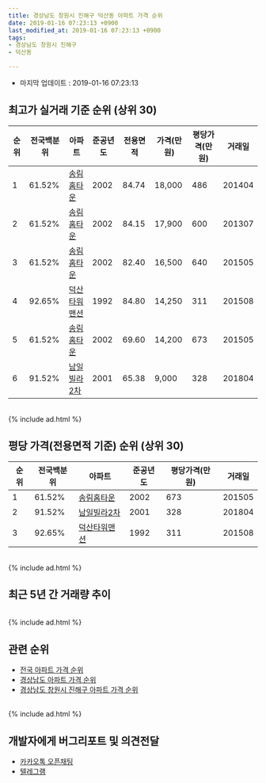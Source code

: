 ```yaml
---
title: 경상남도 창원시 진해구 덕산동 아파트 가격 순위
date: 2019-01-16 07:23:13 +0900
last_modified_at: 2019-01-16 07:23:13 +0900
tags:
- 경상남도 창원시 진해구
- 덕산동

---
```


* 마지막 업데이트 : 2019-01-16 07:23:13

## 최고가 실거래 기준 순위 (상위 30)


|순위|전국백분위|아파트|준공년도|전용면적|가격(만원)|평당가격(만원)|거래일|
|---|---|---|---|---|---|---|---|
|1|61.52%|[송림홈타운](https://search.naver.com/search.naver?query=%EA%B2%BD%EC%83%81%EB%82%A8%EB%8F%84+%EC%B0%BD%EC%9B%90%EC%8B%9C+%EC%A7%84%ED%95%B4%EA%B5%AC+%EB%8D%95%EC%82%B0%EB%8F%99+%EC%86%A1%EB%A6%BC%ED%99%88%ED%83%80%EC%9A%B4)|2002|84.74|18,000|486|201404|
|2|61.52%|[송림홈타운](https://search.naver.com/search.naver?query=%EA%B2%BD%EC%83%81%EB%82%A8%EB%8F%84+%EC%B0%BD%EC%9B%90%EC%8B%9C+%EC%A7%84%ED%95%B4%EA%B5%AC+%EB%8D%95%EC%82%B0%EB%8F%99+%EC%86%A1%EB%A6%BC%ED%99%88%ED%83%80%EC%9A%B4)|2002|84.15|17,900|600|201307|
|3|61.52%|[송림홈타운](https://search.naver.com/search.naver?query=%EA%B2%BD%EC%83%81%EB%82%A8%EB%8F%84+%EC%B0%BD%EC%9B%90%EC%8B%9C+%EC%A7%84%ED%95%B4%EA%B5%AC+%EB%8D%95%EC%82%B0%EB%8F%99+%EC%86%A1%EB%A6%BC%ED%99%88%ED%83%80%EC%9A%B4)|2002|82.40|16,500|640|201505|
|4|92.65%|[덕산타워맨션](https://search.naver.com/search.naver?query=%EA%B2%BD%EC%83%81%EB%82%A8%EB%8F%84+%EC%B0%BD%EC%9B%90%EC%8B%9C+%EC%A7%84%ED%95%B4%EA%B5%AC+%EB%8D%95%EC%82%B0%EB%8F%99+%EB%8D%95%EC%82%B0%ED%83%80%EC%9B%8C%EB%A7%A8%EC%85%98)|1992|84.80|14,250|311|201508|
|5|61.52%|[송림홈타운](https://search.naver.com/search.naver?query=%EA%B2%BD%EC%83%81%EB%82%A8%EB%8F%84+%EC%B0%BD%EC%9B%90%EC%8B%9C+%EC%A7%84%ED%95%B4%EA%B5%AC+%EB%8D%95%EC%82%B0%EB%8F%99+%EC%86%A1%EB%A6%BC%ED%99%88%ED%83%80%EC%9A%B4)|2002|69.60|14,200|673|201505|
|6|91.52%|[남일빌라2차](https://search.naver.com/search.naver?query=%EA%B2%BD%EC%83%81%EB%82%A8%EB%8F%84+%EC%B0%BD%EC%9B%90%EC%8B%9C+%EC%A7%84%ED%95%B4%EA%B5%AC+%EB%8D%95%EC%82%B0%EB%8F%99+%EB%82%A8%EC%9D%BC%EB%B9%8C%EB%9D%BC2%EC%B0%A8)|2001|65.38|9,000|328|201804|


<br>
{% include ad.html %}
<br>

## 평당 가격(전용면적 기준) 순위 (상위 30)


|순위|전국백분위|아파트|준공년도|평당가격(만원)|거래일|
|---|---|---|---|---|---|
|1|61.52%|[송림홈타운](https://search.naver.com/search.naver?query=%EA%B2%BD%EC%83%81%EB%82%A8%EB%8F%84+%EC%B0%BD%EC%9B%90%EC%8B%9C+%EC%A7%84%ED%95%B4%EA%B5%AC+%EB%8D%95%EC%82%B0%EB%8F%99+%EC%86%A1%EB%A6%BC%ED%99%88%ED%83%80%EC%9A%B4)|2002|673|201505|
|2|91.52%|[남일빌라2차](https://search.naver.com/search.naver?query=%EA%B2%BD%EC%83%81%EB%82%A8%EB%8F%84+%EC%B0%BD%EC%9B%90%EC%8B%9C+%EC%A7%84%ED%95%B4%EA%B5%AC+%EB%8D%95%EC%82%B0%EB%8F%99+%EB%82%A8%EC%9D%BC%EB%B9%8C%EB%9D%BC2%EC%B0%A8)|2001|328|201804|
|3|92.65%|[덕산타워맨션](https://search.naver.com/search.naver?query=%EA%B2%BD%EC%83%81%EB%82%A8%EB%8F%84+%EC%B0%BD%EC%9B%90%EC%8B%9C+%EC%A7%84%ED%95%B4%EA%B5%AC+%EB%8D%95%EC%82%B0%EB%8F%99+%EB%8D%95%EC%82%B0%ED%83%80%EC%9B%8C%EB%A7%A8%EC%85%98)|1992|311|201508|


<br>
{% include ad.html %}
<br>

## 최근 5년 간 거래량 추이


<div style="width:100%;">
    <canvas id="deal_progress" height="250"></canvas>
</div>

<script>
new Chart(document.getElementById("deal_progress"), {
    type: 'line',
    data: {
        labels: ['201401','201402','201403','201404','201405','201406','201407','201408','201409','201410','201411','201412','201501','201502','201503','201504','201505','201506','201507','201508','201509','201510','201511','201512','201601','201602','201603','201604','201605','201606','201607','201608','201609','201610','201611','201612','201701','201702','201703','201704','201705','201706','201707','201708','201709','201710','201711','201712','201801','201802','201803','201804','201805','201806','201807','201808','201809','201810','201811','201812','201901'],
        datasets: [{
            label: '실거래 수',
            pointRadius: 1,
            data: [0, 1, 2, 1, 0, 1, 1, 0, 0, 3, 0, 1, 1, 0, 1, 2, 2, 0, 0, 1, 0, 0, 0, 1, 0, 0, 1, 2, 1, 0, 0, 1, 0, 2, 1, 1, 0, 0, 0, 0, 0, 0, 0, 0, 0, 0, 0, 0, 0, 0, 0, 1, 0, 0, 0, 0, 0, 0, 0, 0, 0],
            borderColor: "rgba(255, 201, 14, 1)",
            backgroundColor: "rgba(255, 201, 14, 0.5)",
            fill: true,
        }]
    },
    options: {
        responsive: true,
        title: {
            display: true,
            text: '5년간 거래량 추이'
        },
        tooltips: {
            mode: 'index',
            intersect: false,
        },
        hover: {
            mode: 'nearest',
            intersect: true
        },
        scales: {
            xAxes: [{
                display: true,
                scaleLabel: {
                    display: true,
                    labelString: '년/월'
                }
            }],
            yAxes: [{
                display: true,
                ticks: {
                    suggestedMin: 0,
                },
                scaleLabel: {
                    display: true,
                    labelString: '실거래 수'
                }
            }]
        }
    }
});

</script>


<br>
{% include ad.html %}
<br>

## 관련 순위

- [전국 아파트 가격 순위](https://inasie.github.io/apt-ranking/전국)
- [경상남도 아파트 가격 순위](https://inasie.github.io/apt-ranking/경상남도)
- [경상남도 창원시 진해구 아파트 가격 순위](https://inasie.github.io/apt-ranking/경상남도-창원시-진해구)


<br>
{% include ad.html %}
<br>

## 개발자에게 버그리포트 및 의견전달

- [카카오톡 오픈채팅](https://open.kakao.com/o/gLJUAP4)
- [텔레그램](https://t.me/inasie)

